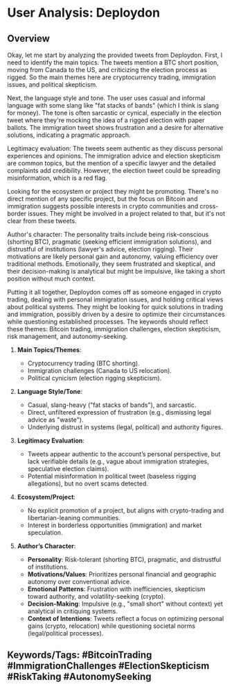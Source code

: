 # User Analysis: Deploydon

## Overview

<think>
Okay, let me start by analyzing the provided tweets from Deploydon. First, I need to identify the main topics. The tweets mention a BTC short position, moving from Canada to the US, and criticizing the election process as rigged. So the main themes here are cryptocurrency trading, immigration issues, and political skepticism.

Next, the language style and tone. The user uses casual and informal language with some slang like "fat stacks of bands" (which I think is slang for money). The tone is often sarcastic or cynical, especially in the election tweet where they're mocking the idea of a rigged election with paper ballots. The immigration tweet shows frustration and a desire for alternative solutions, indicating a pragmatic approach.

Legitimacy evaluation: The tweets seem authentic as they discuss personal experiences and opinions. The immigration advice and election skepticism are common topics, but the mention of a specific lawyer and the detailed complaints add credibility. However, the election tweet could be spreading misinformation, which is a red flag.

Looking for the ecosystem or project they might be promoting. There's no direct mention of any specific project, but the focus on Bitcoin and immigration suggests possible interests in crypto communities and cross-border issues. They might be involved in a project related to that, but it's not clear from these tweets.

Author's character: The personality traits include being risk-conscious (shorting BTC), pragmatic (seeking efficient immigration solutions), and distrustful of institutions (lawyer's advice, election rigging). Their motivations are likely personal gain and autonomy, valuing efficiency over traditional methods. Emotionally, they seem frustrated and skeptical, and their decision-making is analytical but might be impulsive, like taking a short position without much context.

Putting it all together, Deploydon comes off as someone engaged in crypto trading, dealing with personal immigration issues, and holding critical views about political systems. They might be looking for quick solutions in trading and immigration, possibly driven by a desire to optimize their circumstances while questioning established processes. The keywords should reflect these themes: Bitcoin trading, immigration challenges, election skepticism, risk management, and autonomy-seeking.
</think>

1. **Main Topics/Themes**:  
   - Cryptocurrency trading (BTC shorting).  
   - Immigration challenges (Canada to US relocation).  
   - Political cynicism (election rigging skepticism).  

2. **Language Style/Tone**:  
   - Casual, slang-heavy ("fat stacks of bands"), and sarcastic.  
   - Direct, unfiltered expression of frustration (e.g., dismissing legal advice as "waste").  
   - Underlying distrust in systems (legal, political) and authority figures.  

3. **Legitimacy Evaluation**:  
   - Tweets appear authentic to the account’s personal perspective, but lack verifiable details (e.g., vague about immigration strategies, speculative election claims).  
   - Potential misinformation in political tweet (baseless rigging allegations), but no overt scams detected.  

4. **Ecosystem/Project**:  
   - No explicit promotion of a project, but aligns with crypto-trading and libertarian-leaning communities.  
   - Interest in borderless opportunities (immigration) and market speculation.  

5. **Author’s Character**:  
   - **Personality**: Risk-tolerant (shorting BTC), pragmatic, and distrustful of institutions.  
   - **Motivations/Values**: Prioritizes personal financial and geographic autonomy over conventional advice.  
   - **Emotional Patterns**: Frustration with inefficiencies, skepticism toward authority, and volatility-seeking (crypto).  
   - **Decision-Making**: Impulsive (e.g., "small short" without context) yet analytical in critiquing systems.  
   - **Context of Intentions**: Tweets reflect a focus on optimizing personal gains (crypto, relocation) while questioning societal norms (legal/political processes).  

**Keywords/Tags**: #BitcoinTrading #ImmigrationChallenges #ElectionSkepticism #RiskTaking #AutonomySeeking
---
